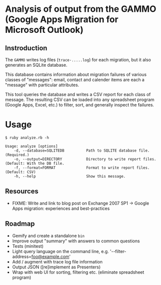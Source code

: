 # Analysis of output from the GAMMO (Google Apps Migration for Microsoft Outlook)

## Instroduction

The `GAMMO` writes log files (`trace-.....log`) for each migration, but
it also generates an SQLite database.

This database contains information about migration failures of various
classes of "messages": email, contact and calender items are each a
"message" with particular attributes.

This tool queries the database and writes a CSV report for each class
of message.  The resulting CSV can be loaded into any spreadsheet
program (Google Apps, Excel, etc.) to filter, sort, and generally
inspect the failures.

# Usage

```shell
$ ruby analyze.rb -h

Usage: analyze [options]
    -d, --database=SQLITEDB          Path to SQLITE database file.  (Required.)
    -o, --output=DIRECTORY           Directory to write report files.  (Default: With the DB file.
    -f, --format=FORMAT              Format to write report files.  (Default: CSV)
    -h, --help                       Show this message.
```

## Resources

* FIXME: Write and link to blog post on Exchange 2007 SP1 -> Google Apps migration: experiences and best-practices

## Roadmap

* Gemify and create a standalone `bin`
* Improve output "summary" with answers to common questions
* Tests (minitest)
* Light query language on the command line, e.g. '--filter-address=foo@example.com'
* Add / augment with trace log file information
* Output JSON ([re]implement as Presenters)
* Wrap with web UI for sorting, filtering etc. (eliminate spreadsheet program)

